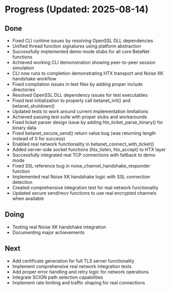 # Progress (Updated: 2025-08-14)

## Done

- Fixed CLI runtime issues by resolving OpenSSL DLL dependencies
- Unified thread function signatures using platform abstraction
- Successfully implemented demo mode stubs for all core BetaNet functions
- Achieved working CLI demonstration showing peer-to-peer session simulation
- CLI now runs to completion demonstrating HTX transport and Noise XK handshake workflow
- Fixed compilation issues in test files by adding proper include directories
- Resolved OpenSSL DLL dependency issues for test executables
- Fixed test initialization to properly call betanet_init() and betanet_shutdown()
- Updated tests to work around current implementation limitations
- Achieved passing test suite with proper stubs and workarounds
- Fixed ticket parser design issue by adding htx_ticket_parse_binary() for binary data
- Fixed betanet_secure_send() return value bug (was returning length instead of 0 for success)
- Enabled real network functionality in betanet_connect_with_ticket()
- Added server-side socket functions (htx_listen, htx_accept) to HTX layer
- Successfully integrated real TCP connections with fallback to demo mode
- Fixed SSL reference bug in noise_channel_handshake_responder function
- Implemented real Noise XK handshake logic with SSL connection detection
- Created comprehensive integration test for real network functionality
- Updated secure send/recv functions to use real encrypted channels when available

## Doing

- Testing real Noise XK handshake integration
- Documenting major achievements

## Next

- Add certificate generation for full TLS server functionality
- Implement comprehensive real network integration tests
- Add proper error handling and retry logic for network operations
- Integrate SCION path selection capabilities
- Implement rate limiting and traffic shaping for real connections
